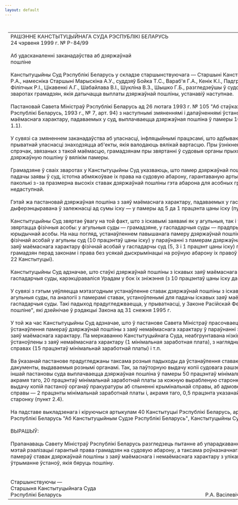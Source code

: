 ```yaml
---
layout: default
---
```


<div style="margin: 0px auto; width: 1000px;">

<div id="flag">

 

</div>

<div id="fixedWidth">

<div id="body">

<div id="columnSpanned">

<div id="content" style="margin: 10px">

<table>
<colgroup>
<col style="width: 100%" />
</colgroup>
<tbody>
<tr class="odd">
<td><div data-align="center" style="text-transform: uppercase;">
Рашэнне Канстытуцыйнага Суда Рэспублікі Беларусь
</div>
<div data-align="center">
24 чэрвеня 1999 г. № Р-84/99
</div>
<div data-align="left" style="width: 400px; margin-top: 20px; margin-bottom: 20px;">
Аб удасканаленні заканадаўства аб дзяржаўнай пошліне
</div>
<div data-align="justify">
Канстытуцыйны Суд Рэспублікі Беларусь у складзе старшынствуючага — Старшыні Канстытуцыйнага Суда Васілевіча Р.А., намесніка Старшыні Марыскіна А.У., суддзяў Бойка Т.С., Вараб'я Г.А., Кенік К.I., Падгрушы В.В., Саркісавай Э.А., Філіпчык Р.I., Цікавенкі А.Г., Шабайлава В.I., Шукліна В.З., Шышко Г.Б., разгледзеўшы ў судовым пасяджэнні матэрыялы аб зваротах грамадзян, якія датычацца выплаты дзяржаўнай пошліны, устанавіў наступнае.
</div>
<div data-align="justify">
 
</div>
<div data-align="justify">
Пастановай Савета Міністраў Рэспублікі Беларусь ад 26 лютага 1993 г. № 105 "Аб стаўках дзяржаўнай пошліны" (ЗП Рэспублікі Беларусь, 1993 г., № 7, арт. 94) з наступнымі змяненнямі і дапаўненнямі ўстаноўлена, што з іскавых заяў маёмаснага характару, падаваемых у суд, выплачваецца дзяржаўная пошліна ў памеры 10 працэнтаў цаны іску (пункт 1.1).
</div>
<div data-align="justify">
 
</div>
<div data-align="justify">
У сувязі са змяненнем заканадаўства аб уласнасці, інфляцыйнымі працэсамі, што адбываюцца ў нашай рэспубліцы, у прыватнай уласнасці знаходзяцца аб'екты, якія валодаюць вялікай вартасцю. Пры ўзнікненні грамадзянска-прававых спрэчак, звязаных з такой маёмасцю, грамадзянам пры звяртанні ў судовыя органы прыходзіцца выплачваць дзяржаўную пошліну ў вялікім памеры.
</div>
<div data-align="justify">
 
</div>
<div data-align="justify">
Грамадзяне ў сваіх зваротах у Канстытуцыйны Суд указваюць, што памер дзяржаўнай пошліны, якая выплачваецца пры падачы заявы ў суд, істотна абмяжоўвае іх права на судовую абарону, гарантаваную артыкулам 60 Канстытуцыі, паколькі з-за празмерна высокіх ставак дзяржаўнай пошліны гэта абарона для асобных грамадзян з'яўляецца недаступнай.
</div>
<div data-align="justify">
 
</div>
<div data-align="justify">
Гэтай жа пастановай дзяржаўная пошліна з заяў маёмаснага характару, падаваемых у гаспадарчыя суды, устаноўлена дыферэнцыравана ў залежнасці ад сумы іску — у памеры ад 5 да 1 працэнта цаны іску (пункты 3.1.1, 3.1.2, 3.1.3).
</div>
<div data-align="justify">
 
</div>
<div data-align="justify">
Канстытуцыйны Суд звяртае ўвагу на той факт, што з іскавымі заявамі як у агульныя, так і ў гаспадарчыя суды могуць звяртацца фізічныя асобы: у агульныя суды — грамадзяне, у гаспадарчыя суды — прадпрымальнікі без утварэння юрыдычнай асобы. На наш погляд, устанаўленнем павышанага памеру дзяржаўнай пошліны пры падачы іскавай заявы фізічнай асобай у агульны суд (10 працэнтаў цаны іску) у параўнанні з памерам дзяржаўнай пошліны пры падачы іскавых заяў маёмаснага характару фізічнай асобай у гаспадарчы суд (5, 3 і 1 працэнт цаны іску) парушаецца прынцып роўнасці грамадзян перад законам і права без усякай дыскрымінацыі на роўную абарону іх правоў і законных інтарэсаў (артыкул 22 Канстытуцыі).
</div>
<div data-align="justify">
 
</div>
<div data-align="justify">
Канстытуцыйны Суд адзначае, што стаўкі дзяржаўнай пошліны з іскавых заяў маёмаснага характару, падаваемых у гаспадарчыя суды, карэкціраваліся Урадам у бок іх зніжэння (з 10 працэнтаў цаны іску да 5, 3 і 1 працэнта цаны іску).
</div>
<div data-align="justify">
 
</div>
<div data-align="justify">
У сувязі з гэтым уяўляецца мэтазгодным устанаўленне ставак дзяржаўнай пошліны з іскавых заяў, падаваемых у агульныя суды, па аналогіі з памерамі ставак, устаноўленымі для падачы іскавых заяў маёмаснага характару ў гаспадарчыя суды. Такі падыход прадугледжваецца, у прыватнасці, у Законе Расійскай Федэрацыі "Аб дзяржаўнай пошліне", які дзейнічае ў рэдакцыі Закона ад 31 снежня 1995 г.
</div>
<div data-align="justify">
 
</div>
<div data-align="justify">
У той жа час Канстытуцыйны Суд адзначае, што ў пастанове Савета Міністраў прасочваецца незбалансаваны падыход да ўстанаўлення памераў дзяржаўнай пошліны з заяў немаёмаснага характару ў параўнанні з памерамі ставак з іскавых заяў маёмаснага характару. Па меркаванню Канстытуцыйнага Суда, неабгрунтавана нізкія стаўкі дзяржаўнай пошл<span>іны ўстаноўлены з заяў немаёмаснага характару (1 мінімальная заработная плата), з наглядных скарг па крымінальных справах (15 працэнтаў мінімальнай заработнай платы) і т.п.</span>
</div>
<div data-align="justify">
 
</div>
<div data-align="justify">
Ва ўказанай пастанове прадугледжаны таксама розныя падыходы да ўстанаўлення ставак дзяржаўнай пошліны за дакументы, выдаваемыя рознымі органамі. Так, за паўторную выдачу копіі судовага рашэння, прыгавору, вызначэння і іншай пастановы суда выплачваецца дзяржаўная пошліна ў памеры 50 працэнтаў мінімальнай заработнай платы і, акрамя таго, 20 працэнтаў мінімальнай заработнай платы за кожную вырабленую старонку (пункт 1.12), а за паўторную выдачу копій пастаноў органаў пракуратуры аб спыненні крымінальнай справы, аб адмове ва ўзбуджэнні крымінальнай справы — 2 працэнты мінімальнай заработнай платы і, акрамя таго, 0,5 працэнта указанай платы за кожную вырабленую старонку (пункт 2.4).
</div>
<div data-align="justify">
 
</div>
<div data-align="justify">
На падставе выкладзенага і кіруючыся артыкулам 40 Канстытуцыі Рэспублікі Беларусь, артыкуламі 7, 36 Закона Рэспублікі Беларусь "Аб Канстытуцыйным Судзе Рэспублікі Беларусь", Канстытуцыйны Суд
</div>
<div>
 
</div>
<div data-align="center">
ВЫРАШЫЎ:
</div>
<div>
 
</div>
<div data-align="justify">
Прапанаваць Савету Міністраў Рэспублікі Беларусь разгледзець пытанне аб упарадкаванні ставак дзяржаўнай пошліны з мэтай рэалізацыі гарантый права грамадзян на судовую абарону, а таксама роўназначнага падыходу да ўстанаўлення памераў ставак дзяржаўнай пошліны з заяў маёмаснага і немаёмаснага характару з улікам кампенсацыі расходаў на ўтрыманне ўстаноў, якія бяруць пошліну.
</div>
<div data-align="justify">
 
</div>
<div data-align="justify">
 
</div>
<div>
Старшынствуючы —
</div>
<div>
Старшыня Канстытуцыйнага Суда<span>                   </span>
</div>
<div>
Рэспублікі Беларусь<span>                                                                                                         Р.А. Васілевіч</span>
</div></td>
</tr>
</tbody>
</table>

</div>

<div class="terminator">

 

</div>

</div>

</div>

</div>

</div>

